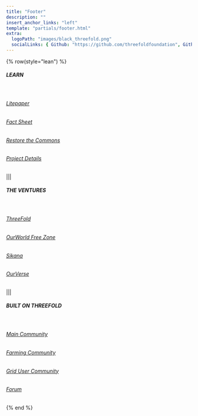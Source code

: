 ```yaml
---
title: "Footer"
description: ""
insert_anchor_links: "left"
template: "partials/footer.html"
extra:
  logoPath: "images/black_threefold.png"
  socialLinks: { Github: "https://github.com/threefoldfoundation", Github2: "https://github.com/threefoldtech", Twitter: "https://twitter.com/threefold_io", Telegram: "https://t.me/threefoldnews"  }
---
```


{% row(style="lean") %}

##### LEARN

<br>

###### [Litepaper](https://threefold.docsend.com/view/b6wmefr47r2qsjcc/d/84eh676k7a9pcw36)

###### [Fact Sheet](https://threefold.docsend.com/view/b6wmefr47r2qsjcc/d/hehw4is7pvg8gbcc)

###### [Restore the Commons](https://threefold.docsend.com/view/b6wmefr47r2qsjcc/d/58shuiksemuaeiyb)

###### [Project Details](https://threefold.docsend.com/view/b6wmefr47r2qsjcc/d/tvqf5pq4nvuukqgx)

|||

##### THE VENTURES

<br>

###### [ThreeFold](https://threefold.io)

###### [OurWorld Free Zone](https://freezone.ourworld.tf/)

###### [Sikana](https://sikana.tv/)

###### [OurVerse](https://ourverse.tf/)

|||

##### BUILT ON THREEFOLD

<br>

###### [Main Community](https://t.me/threefold)

###### [Farming Community](https://t.me/threefoldfarmers)

###### [Grid User Community](https://t.me/threefoldtesting)

###### [Forum](https://forum.threefold.io/)

{% end %}